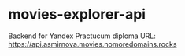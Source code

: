 # movies-explorer-api
Backend for Yandex Practucum diploma
URL: https://api.asmirnova.movies.nomoredomains.rocks
